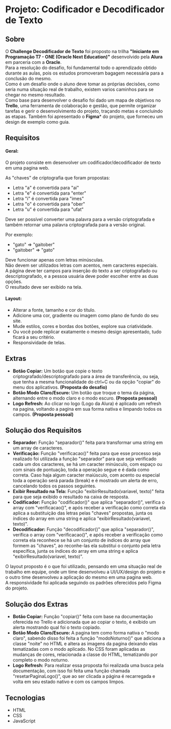 # Projeto: Codificador e Decodificador de Texto

## Sobre
O **Challenge Decodificador de Texto** foi proposto na trilha **"Iniciante em Programação T7 - ONE (Oracle Next Education)"** desenvolvido pela **Alura** em parceria com a **Oracle**.</br>
Para a resolução do desafio, foi fundamental todo o aprendizado obtido durante as aulas, pois os estudos promoveram bagagem necessária para a conclusão do mesmo.</br>
Como é um desafio onde o aluno deve tomar as próprias decisões, como seria numa situação real de trabalho, existem varios caminhos para se chegar no mesmo resultado.</br>
Como base para desenvolver o desafio foi dado um mapa de objetivos no **Trello**, uma ferramenta de colaboração e gestão, que permite organizar tarefas e gerir o desenvolvimento do projeto, traçando metas e concluindo as etapas. Também foi apresentado o **Figma*** do projeto, que forneceu um design de exemplo como guia.</br>

## Requisitos
#### Geral:
O projeto consiste em desenvolver um codificador/decodificador de texto em uma pagina web.</br>

As "chaves" de criptografia que foram propostas:
- Letra "a" é convertida para "ai"
- Letra "e" é convertida para "enter"
- Letra "i" é convertida para "imes"
- Letra "o" é convertida para "ober"
- Letra "u" é convertida para "ufat"

Deve ser possível converter uma palavra para a versão criptografada e também retornar uma palavra criptografada para a versão original.</br>

Por exemplo:
- "gato" => "gaitober"
- "gaitober" => "gato"

Deve funcionar apenas com letras minúsculas.</br>
Não devem ser utilizados letras com acentos, nem caracteres especiais.</br>
A página deve ter campos para inserção do texto a ser criptografado ou descriptografado, e a pessoa usuária deve poder escolher entre as duas opções.</br>
O resultado deve ser exibido na tela.</br>

#### Layout:
- Alterar a fonte, tamanho e cor do título.
- Adicione uma cor, gradiente ou imagem como plano de fundo do seu site.
- Mude estilos, cores e bordas dos botões, explore sua criatividade.
- Ou você pode replicar exatamente o mesmo design apresentado, tudo ficará a seu critério.
- Responsividade de telas.

## Extras
- **Botão Copiar:** Um botão que copie o texto criptografado/descriptografado para a área de transferência, ou seja, que tenha a mesma funcionalidade do ctrl+C ou da opção "copiar" do menu dos aplicativos. **(Proposta do desafio)**
- **Botão Modo Claro/Escuro:** Um botão que troque o tema da página, alternando entre o modo claro e o modo escuro. **(Proposta pessoal)**
- **Logo Refresh:** Ao clicar no logo (Logo da Alura) é aplicado um refresh na pagina, voltando a pagina em sua forma nativa e limpando todos os campos. **(Proposta pessoal)**

## Solução dos Requisitos
- **Separador:** Função "separador()" feita para transformar uma string em um array de caracteres.
- **Verificação:** Função "verificacao()" feita para que esse processo seja realizado foi utilizada a função "separador" para que seja verificado cada um dos caracteres, se há um caracter minúsculo, com espaço ou com sinais de pontuação, toda a operação segue e é dada como correta. Caso haja algum caracter maiúsculo, com acento ou especial toda a operação será parada (break) e é mostrado um alerta de erro, cancelando todos os passos seguintes.
- **Exibir Resultado na Tela:** Função "exibirResultado(variavel, texto)" feita para que seja exibido o resultado na caixa de resposta.
- **Codificador:** Função "codificador()" que aplica "separador()", verifica o array com "verificacao()", e após receber a verificação como correta ela aplica a substituição das letras pelas "chaves" propostas, junta os índices do array em uma string e aplica "exibirResultado(variavel, texto)".
- **Decodificador:** Função "decodificador()" que aplica "separador()", verifica o array com "verificacao()", e após receber a verificação como correta ela reconhece se há um conjunto de índices do array que formem as "chaves", ao reconhe-las ela substitui o conjunto pela letra específica, junta os índices do array em uma string e aplica "exibirResultado(variavel, texto)".

O layout proposto é o que foi utilizado, pensando em uma situação real de trabalho em equipe, onde um time desenvolveu a UI/UX/design do projeto e o outro time desenvolveu a aplicação do mesmo em uma pagina web.</br>
A responsividade foi aplicada seguindo os padrões oferecidos pelo Figma do projeto.</br>

## Solução dos Extras
- **Botão Copiar:** Função "copiar()" feita com base na documentação oferecida no Trello e adicionada que ao copiar o texto, é exibido um alerta mostrando qual foi o texto copiado.
- **Botão Modo Claro/Escuro:** A pagina tem como forma nativa o "modo claro", sabendo disso foi feita a função "modoNoturno()" que adiciona a classe "noite" no HTML e altera as imagens da pagina deixando elas tematizadas com o modo aplicado. No CSS foram aplicadas as mudanças de cores, relacionada a classe do HTML, tematizando por completo o modo noturno.
- **Logo Refresh:** Para realizar essa proposta foi realizada uma busca pela documentação, com isso foi feita uma função chamada "resetarPaginaLogo()", que ao ser clicada a página é recarregada e volta em seu estado nativo e com os campos limpos.

## Tecnologias
- HTML
- CSS
- JavaScript
